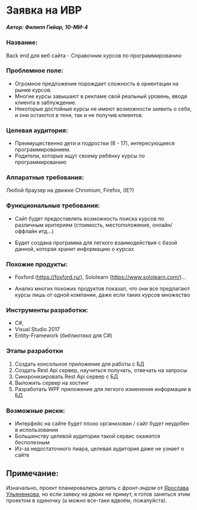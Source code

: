 # Заявка на ИВР
##### Автор: Филипп Гийар, 10-МИ-4

### Название:
Back end для веб сайта - Справочник курсов по программированию

### Проблемное поле:
* Огромное предложение порождает сложность в ориентации на рынке курсов.
* Многие курсы завышают в рекламе свой реальный уровень, вводя клиента в заблуждение.
* Некоторые достойные курсы не имеют возможности заявить о себе, и они остаются в тени, так и не получив клиентов.

### Целевая аудитория:
* Преимущественно дети и подростки (8 - 17), интересующиеся программированием.
* Родители, которые ищут своему ребёнку курсы по программированию

### Аппаратные требования:
Любой браузер на движке Chromium, Firefox, (IE?)

### Функциональные требования:
* Сайт будет предоставлять возможность поиска курсов по различным критериям (стоимость, местоположение, онлайн/оффлайн итд…)

* Будет создана программа для легкого взаимодействия с базой данной, которая хранит информацию о курсах

### Похожие продукты:
* Foxford (https://foxford.ru/), Sololearn (https://www.sololearn.com/)…

* Анализ многих похожих продуктов показал, что они все предлагают курсы лишь от одной компании, даже если таких курсов множество

### Инструменты разработки:
* C#,
* Visual Studio 2017
* Entity-Framework (*библиотека* для C#)

### Этапы разработки

1. Создать консольное приложение для работы с БД
2. Создать Rest Api сервер, научиться получать, отвечать на запросы
3. Синхронизировать Rest Api сервер с БД
4. Выложить сервер на хостинг
5. Разработать WPF приложение для легкого изменения информации в БД

### Возможные риски:
* Интерфейс на сайте будет плохо организован / сайт будет неудобен в использовании
* Большинству целевой аудитории такой сервис окажется бесполезным
* Из-за недостаточного пиара, целевая аудитория даже не узнает о сайте

## Примечание:
Изначально, проект планировались делать с *фронт-эндом* от [Ярослава Ульяненкова](https://vk.com/schmitzer), но если заявку на двоих не примут, я готов заняться этим проектом в одиночку (а можно все-таки вдвоём, пожалуйста).
